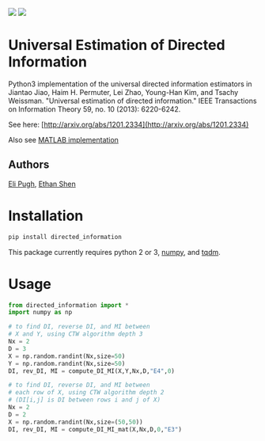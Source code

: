 ![](https://img.shields.io/pypi/v/directed_information.svg?style=plastic) ![](https://img.shields.io/pypi/l/directed_information.svg?style=plastic)

# Universal Estimation of Directed Information

Python3 implementation of the universal directed information estimators in Jiantao Jiao, Haim H. Permuter, Lei Zhao, Young-Han Kim, and Tsachy Weissman. "Universal estimation of directed information." IEEE Transactions on Information Theory 59, no. 10 (2013): 6220-6242.

See here: [http://arxiv.org/abs/1201.2334](http://arxiv.org/abs/1201.2334)

Also see [MATLAB implementation](https://github.com/EEthinker/Universal_directed_information)

## Authors
[Eli Pugh](https://github.com/elipugh), [Ethan Shen](https://github.com/ezshen)

# Installation

```sh
pip install directed_information
```
This package currently requires python 2 or 3, [numpy](https://github.com/numpy/numpy), and [tqdm](https://github.com/tqdm/tqdm).

# Usage
```python
from directed_information import *
import numpy as np

# to find DI, reverse DI, and MI between
# X and Y, using CTW algorithm depth 3
Nx = 2
D = 3
X = np.random.randint(Nx,size=50)
Y = np.random.randint(Nx,size=50)
DI, rev_DI, MI = compute_DI_MI(X,Y,Nx,D,"E4",0)

# to find DI, reverse DI, and MI between
# each row of X, using CTW algorithm depth 2
# (DI[i,j] is DI between rows i and j of X)
Nx = 2
D = 2
X = np.random.randint(Nx,size=(50,50))
DI, rev_DI, MI = compute_DI_MI_mat(X,Nx,D,0,"E3")
```

